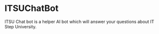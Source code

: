# ITSUChatBot
ITSU Chat bot is a helper AI bot which will answer your questions about IT Step University.
